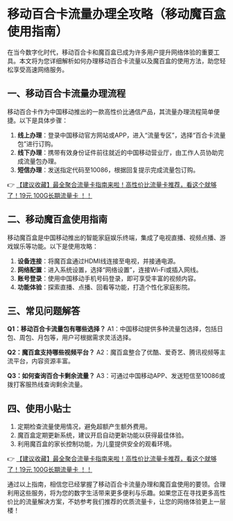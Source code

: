 # 移动百合卡流量办理全攻略（移动魔百盒使用指南）

在当今数字化时代，移动百合卡和魔百盒已成为许多用户提升网络体验的重要工具。本文将为您详细解析如何办理移动百合卡流量以及魔百盒的使用方法，助您轻松享受高速网络服务。

## 一、移动百合卡流量办理流程

移动百合卡作为中国移动推出的一款高性价比通信产品，其流量办理流程简单便捷。以下是具体步骤：

1. **线上办理**：登录中国移动官方网站或APP，进入“流量专区”，选择“百合卡流量包”进行订购。
2. **线下办理**：携带有效身份证件前往就近的中国移动营业厅，由工作人员协助完成流量包办理。
3. **短信办理**：发送指定代码至10086，根据回复提示完成流量包订购。

👉 [【建议收藏】最全聚合流量卡指南来啦！高性价比流量卡推荐，看这个就够了！19元 100G长期流量卡 ！！](https://bit.ly/Liuliangka)

## 二、移动魔百盒使用指南

移动魔百盒是中国移动推出的智能家庭娱乐终端，集成了电视直播、视频点播、游戏娱乐等功能。以下是使用攻略：

1. **设备连接**：将魔百盒通过HDMI线连接至电视，并接通电源。
2. **网络配置**：进入系统设置，选择“网络设置”，连接Wi-Fi或插入网线。
3. **账号登录**：使用中国移动手机号码登录，即可享受丰富的视频内容。
4. **功能体验**：探索直播、点播、回看等功能，打造个性化家庭影院。

## 三、常见问题解答

**Q1：移动百合卡流量包有哪些选择？**
A1：中国移动提供多种流量包选择，包括日包、周包、月包等，用户可根据需求灵活选择。

**Q2：魔百盒支持哪些视频平台？**
A2：魔百盒整合了优酷、爱奇艺、腾讯视频等主流平台，内容资源丰富。

**Q3：如何查询百合卡剩余流量？**
A3：可通过中国移动APP、发送短信至10086或拨打客服热线查询剩余流量。

## 四、使用小贴士

1. 定期检查流量使用情况，避免超额产生额外费用。
2. 魔百盒定期更新系统，建议开启自动更新功能以获得最佳体验。
3. 利用魔百盒的家长控制功能，为儿童提供安全的观看环境。

👉 [【建议收藏】最全聚合流量卡指南来啦！高性价比流量卡推荐，看这个就够了！19元 100G长期流量卡 ！！](https://bit.ly/Liuliangka)

通过以上指南，相信您已经掌握了移动百合卡流量办理和魔百盒使用的要领。合理利用这些服务，将为您的数字生活带来更多便利与乐趣。如果您正在寻找更多高性价比的流量解决方案，不妨参考我们推荐的优质流量卡，让您的网络体验更上一层楼！